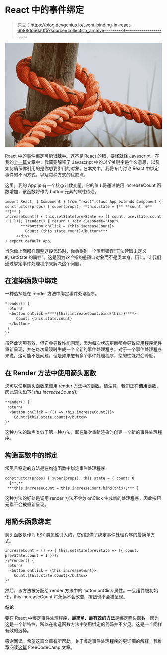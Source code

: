 # React 中的事件绑定

> 原文：<https://blog.devgenius.io/event-binding-in-react-6b88dd56a0f5?source=collection_archive---------9----------------------->

![](img/4c35b75881b8fde05f1993799f8bee3c.png)

React 中的事件绑定可能很棘手。这不是 React 的错，要怪就怪 Javascript。在我的[上一篇](https://medium.com/@shannonmakenna/lexical-scope-and-arrow-functions-in-javascript-4d67dafbbf59)文章中，我简要解释了 Javascript 中的*这个*关键字是什么意思，以及如何确保你引用的是你想要引用的对象。在本文中，我将专门讨论 React 中绑定事件的不同方式，以及每种方式的优缺点。

这里，我的 App.js 有一个状态计数变量，它的值 I 将通过使用 increaseCount 函数增加，该函数将作为 button 元素的属性传递。

```
import React, { Component } from "react";class App extends Component { constructor(props) { super(props); **this.state = {** **count: 0** **}** }
increaseCount() { this.setState(prevState => ({ count: prevState.count + 1 })); }render() { return ( <div className="App">
       ***<button onClick = {this.increaseCount}> 
         Count: {this.state.count}</button>***
     </div>
) export default App;
```

当你像上面那样调整这段代码时，你会得到一个类型错误“无法读取未定义的‘setState’的属性”。这是因为*这个*指的是窗口对象而不是类本身。因此，让我们通过绑定事件处理程序来解决这个问题。

## 在渲染函数中绑定

一种选择是在 render 方法中绑定事件处理程序。

```
*render() {
 return(
  <button onClick =****{this.increaseCount.bind(this)}****>
     Count: {this.state.count}
  </button>
 )
}*
```

虽然此选项有效，但它会导致性能问题，因为每次状态更新都会导致应用程序组件重新呈现，并在每次呈现时生成一个全新的事件处理程序。对于一个事件处理程序来说，这可能不是问题，但是如果您有多个事件处理程序，您的性能将会降低。

## 在 Render 方法中使用箭头函数

您可以使用箭头函数来调用 render 方法中的函数。请注意，我们正在**调用**函数，因此语法如下( *this.increaseCount())*

```
*render() {
 return(
  <button onClick = {() => this.increaseCount()}> 
    Count:{this.state.count}</button>
}*
```

这种方法的缺点类似于第一种方法，即在每次重新渲染时创建一个新的事件处理程序。

## 构造函数中的绑定

常见且稳定的方法是在构造函数中绑定事件处理程序

```
constructor(props) { super(props); this.state = { count: 0
  }**;**
 ***this.increaseCount = this.increaseCount.bind(this);*** }
```

这种方法的好处是调用 render 方法不会为 onClick 生成新的处理程序，因此按钮元素不会被重新呈现。

## 用箭头函数绑定

箭头函数是作为 ES7 类属性引入的，它们提供了绑定事件处理程序的最简单方式。

```
increaseCount = () => { this.setState(prevState => ({ count: prevState.count + 1 }));
};*render() {
 return(
  <button onClick = {this.increaseCount}> 
    Count:{this.state.count}</button>
}*
```

然后，该方法被分配给 render 方法中的 button onClick 属性。一旦组件被初始化，this.increaseCount 将永远不会改变，按钮也不会被呈现。

**结论**

要在 React 中绑定事件处理程序，**最简单、最有效的方法**是绑定箭头函数。因为这是一个新特性，所以在构造函数方法中使用绑定的代码并不少见。这是一个同样有效的选择。

感谢阅读。希望这篇文章有所帮助。关于绑定事件处理程序的更详细的解释，我推荐阅读[这篇](https://www.freecodecamp.org/news/the-best-way-to-bind-event-handlers-in-react-282db2cf1530/) FreeCodeCamp 文章。